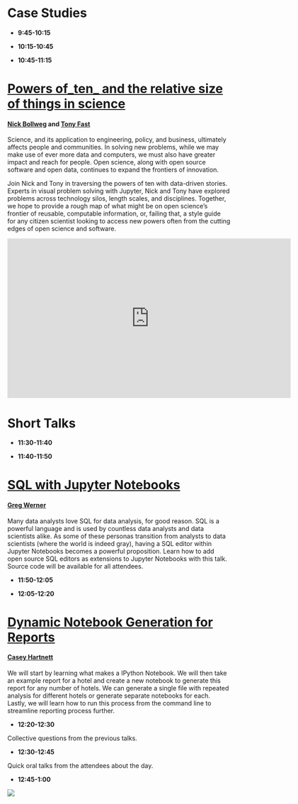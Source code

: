 
# Case Studies

* __9:45-10:15__

* __10:15-10:45__

* __10:45-11:15__

# [Powers of_ten_ and the relative size of things in science](# "Nick and Tony")

#### [Nick Bollweg](https://github.com/bollwyvl) and [Tony Fast](https://github.com/tonyfast)
Science, and its application to engineering, policy, and business, ultimately affects people and communities. In solving new problems, while we may make use of ever more data and computers, we must also have greater impact and reach for people.  Open science, along with open source software and open data, continues to expand the frontiers of innovation.

Join Nick and Tony in traversing the powers of ten with data-driven stories.  Experts in visual problem solving with Jupyter, Nick and Tony have explored problems across technology silos, length scales, and disciplines.  Together, we hope to provide a rough map of what might be on open science’s frontier of reusable, computable information, or, failing that, a style guide for any citizen scientist looking to access new powers often from the cutting edges of open science and software.

<iframe width="640" height="360" src="https://www.youtube.com/embed/0fKBhvDjuy0" frameborder="0" allowfullscreen></iframe>

# Short Talks

* __11:30-11:40__

* __11:40-11:50__

# [SQL with Jupyter Notebooks](# )

#### [Greg Werner](https://github.com/jgwerner)

Many data analysts love SQL for data analysis, for good reason. SQL is a powerful language and is used by countless data analysts and data scientists alike. As some of these personas transition from analysts to data scientists (where the world is indeed gray), having a SQL editor within Jupyter Notebooks becomes a powerful proposition. Learn how to add open source SQL editors as extensions to Jupyter Notebooks with this talk. Source code will be available for all attendees.

* __11:50-12:05__

* __12:05-12:20__

# [Dynamic Notebook Generation for Reports]()

#### [Casey Hartnett](https://github.com/caseyhartnett)

We will start by learning what makes a IPython Notebook. We will then take an example report for a hotel and create a new notebook to generate this report for any number of hotels. We can generate a single file with repeated analysis for different hotels or generate separate notebooks for each. Lastly, we will learn how to run this process from the command line to streamline reporting process further.

* __12:20-12:30__

Collective questions from the previous talks.

* __12:30-12:45__

Quick oral talks from the attendees about the day.

* __12:45-1:00__

![](https://m.popkey.co/6e943e/r6RQM_f-thumbnail-100-0_s-600x0.jpg)
